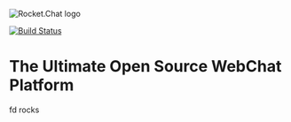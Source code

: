 ![Rocket.Chat logo](https://rocket.chat/images/logo/logo-dark.svg?v3)

[![Build Status](https://travis-ci.org/pachox/Rocket.Chat.svg?branch=develop)](https://travis-ci.org/pachox/Rocket.Chat)

# The Ultimate Open Source WebChat Platform
fd rocks